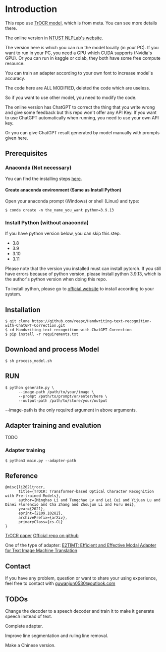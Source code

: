 # Introduction

This repo use [TrOCR model](https://github.com/microsoft/unilm/tree/master/trocr#trocr), which is from meta.
You can see more details there.

The online version in [NTUST NLPLab's website](https://nlp.csie.ntust.edu.tw/Application/htr).

The version here is which you can run the model locally (in your PC).
If you want to run in your PC, you need a GPU which CUDA supports (Nvidia's GPU).
Or you can run in kaggle or colab, they both have some free compute resource.

You can train an adapter according to your own font to increase model's accuracy.

The code here are ALL MODIFIED, deleted the code which are useless.

So if you want to use other model, you need to modify the code.

The online version has ChatGPT to correct the thing that you write wrong and give some feedback but this repo won't offer any API Key. If you want to use ChatGPT automatically when running, you need to use your own API key.

Or you can give ChatGPT result generated by model manually with prompts given here.  

## Prerequisites

### Anaconda (Not necessary)

You can find the installing steps [here](https://docs.anaconda.com/free/anaconda/install/#).

#### Create anaconda environment (Same as Install Python)

Open your anaconda prompt (Windows) or shell (Linux) and type:
```
$ conda create -n the_name_you_want python=3.9.13
```

### Install Python (without anaconda)

If you have python version below, you can skip this step.

- 3.8
- 3.9
- 3.10
- 3.11

Please note that the version you installed must can install pytorch.
If you still have errors because of python version, please install python 3.9.13, which is the author's python version when doing this repo.

To install python, please go to [official website](https://www.python.org/) to install according to your system.

## Installation

```
$ git clone https://github.com/reepc/Handwriting-text-recognition-with-ChatGPT-Correction.git
$ cd Handwriting-text-recognition-with-ChatGPT-Correction
$ pip install -r requirements.txt
```

## Download and process Model

```
$ sh process_model.sh
```

## RUN
```
$ python generate.py \
      --image-path /path/to/your/image \
      --prompt /path/to/prompt/or/enter/here \
      --output-path /path/to/store/your/output
```
--image-path is the only required argument in above arguments.

## Adapter training and evalution
TODO
### Adapter training
```
$ python3 main.py --adapter-path 
```

## Reference

```
@misc{li2021trocr,
      title={TrOCR: Transformer-based Optical Character Recognition with Pre-trained Models}, 
      author={Minghao Li and Tengchao Lv and Lei Cui and Yijuan Lu and Dinei Florencio and Cha Zhang and Zhoujun Li and Furu Wei},
      year={2021},
      eprint={2109.10282},
      archivePrefix={arXiv},
      primaryClass={cs.CL}
}
```

[TrOCR paper](https://arxiv.org/abs/2109.10282)
[Official repo on github](https://github.com/microsoft/unilm/tree/master/trocr#trocr)

One of the type of adapter: [E2TIMT: Efficient and Effective Modal Adapter for Text Image Machine Translation](https://arxiv.org/abs/2305.05166)

## Contact
If you have any problem, question or want to share your using experience, feel free to contact with guwanjun0530@outlook.com

## TODOs
Change the decoder to a speech decoder and train it to make it generate speech instead of text.

Complete adapter.

Improve line segmentation and ruling line removal.

Make a Chinese version.
